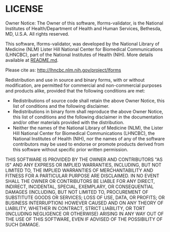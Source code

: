 # LICENSE

Owner Notice: The Owner of this software, lforms-validator, is the National Institutes of Health/Department of Health and Human Services, Bethesda, MD, U.S.A.
All rights reserved.

This software, lforms-validator, was developed by the National Library of Medicine
(NLM) Lister Hill National Center for Biomedical Communications (LHNCBC), part
of the National Institutes of Health (NIH). More details available at
[README.md](README.md).

Please cite as: http://lhncbc.nlm.nih.gov/project/lforms

Redistribution and use in source and binary forms, with or without modification, are permitted for commercial and non-commercial purposes and products alike, provided that the following conditions are met:

  * Redistributions of source code shall retain the above Owner Notice, this list of conditions and the following disclaimer.
  * Redistributions in binary form shall reproduce the above Owner Notice, this list of conditions and the following disclaimer in the documentation and/or other materials provided with the distribution.
  * Neither the names of the National Library of Medicine (NLM), the Lister Hill National Center for Biomedical Communications (LHNCBC), the National Institutes of Health (NIH), nor the names of any of the software contributors may be used to endorse or promote products derived from this software without specific prior written permission.

THIS SOFTWARE IS PROVIDED BY THE OWNER AND CONTRIBUTORS "AS IS" AND ANY EXPRESS OR IMPLIED WARRANTIES, INCLUDING, BUT NOT LIMITED TO, THE IMPLIED WARRANTIES OF MERCHANTABILITY AND FITNESS FOR A PARTICULAR PURPOSE ARE DISCLAIMED. IN NO EVENT SHALL THE OWNER OR CONTRIBUTORS BE LIABLE FOR ANY DIRECT, INDIRECT, INCIDENTAL, SPECIAL,  EXEMPLARY, OR CONSEQUENTIAL DAMAGES (INCLUDING, BUT NOT LIMITED TO, PROCUREMENT OF SUBSTITUTE GOODS OR SERVICES; LOSS OF USE, DATA, OR PROFITS; OR BUSINESS INTERRUPTION) HOWEVER CAUSED AND ON ANY THEORY OF LIABILITY, WHETHER IN CONTRACT, STRICT LIABILITY, OR TORT (INCLUDING NEGLIGENCE OR OTHERWISE) ARISING IN ANY WAY OUT OF THE USE OF THIS
SOFTWARE, EVEN IF ADVISED OF THE POSSIBILITY OF SUCH DAMAGE.